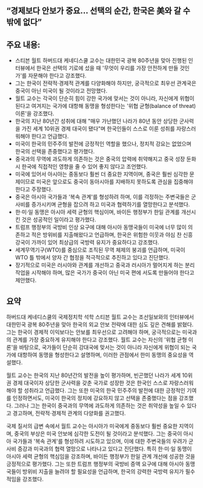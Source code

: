 ## “경제보다 안보가 중요… 선택의 순간, 한국은 美와 갈 수밖에 없다”

## 주요 내용:
*   스티븐 월트 하버드대 케네디스쿨 교수는 대한민국 광복 80주년을 맞아 진행된 인터뷰에서 한국은 선택의 기로에 섰을 때 '무엇이 우리를 가장 안전하게 만들 것인가'를 자문해야 한다고 강조했다.
*   그는 한국이 전략적·경제적 관계를 다양화해야 하지만, 궁극적으로 최우선 관계국은 중국이 아닌 미국이 될 것이라고 전망했다.
*   월트 교수는 각국이 단순히 힘이 강한 국가에 맞서는 것이 아니라, 자신에게 위협이 된다고 여겨지는 국가에 대항해 동맹을 형성한다는 '위협 균형(balance of threat) 이론'을 강조했다.
*   한국의 지난 80년간 성취에 대해 "매우 가난했던 나라가 80년 동안 상당한 군사력을 가진 세계 10위권 경제 대국이 됐다"며 한국인들이 스스로 이룬 성취를 자랑스러워해야 한다고 언급했다.
*   미국이 한국의 민주주의 발전에 긍정적인 역할을 했으나, 정치적 강요는 없었으며 한국의 선택을 존중했다고 평가했다.
*   중국과의 무역에 과도하게 의존하는 것은 중국의 압력에 취약해지고 중국 성장 둔화 시 한국에 직접적인 영향을 줄 수 있어 좋지 않다고 조언했다.
*   미국에 있어서 아시아는 중동보다 훨씬 더 중요한 지역이며, 중국은 훨씬 심각한 문제이므로 미국은 앞으로도 중국이 동아시아를 지배하지 못하도록 관심을 집중해야 한다고 주장했다.
*   중국은 아시아 국가들과 '복속 관계'를 형성하려 하며, 이를 걱정하는 주변국들은 군사비를 증가시키며 균형을 잡으려 하고 미국과 협력하기를 열망한다고 분석했다.
*   한·미·일 동맹은 아시아 세력 균형의 핵심이며, 바이든 행정부가 한일 관계를 개선시킨 것은 성공적인 일이라고 평가했다.
*   트럼프 행정부의 국방비 인상 요구에 대해 아시아 동맹국들이 미국에 너무 많이 의존하고 적은 방위비를 지출해왔다고 언급하며, 한국은 위험한 이웃과 야심 찬 신흥 강국이 가까이 있어 최상급의 국방력 유지가 중요하다고 강조했다.
*   세계무역기구(WTO)를 중심으로 조직된 무역 체제의 붕괴를 언급하며, 미국이 WTO 틀 밖에서 양자 간 협정을 적극적으로 추진하고 있다고 진단했다.
*   장기적으로 미국은 러시아와 관계를 개선하고 중국과 러시아가 멀어지게 하는 분리 작업을 시작해야 하며, 많은 국가가 중국이 아닌 미국 편에 서도록 만들어야 한다고 제안했다.

## 요약
하버드대 케네디스쿨의 국제정치학 석학 스티븐 월트 교수는 조선일보와의 인터뷰에서 대한민국 광복 80주년을 맞아 한국의 외교 안보 전략에 대한 심도 깊은 견해를 밝혔다. 그는 한국이 경제적 이익보다는 안보를 최우선으로 고려해야 하며, 궁극적으로는 미국과의 관계를 가장 중요하게 유지해야 한다고 강조했다. 월트 교수는 자신의 '위협 균형 이론'을 바탕으로, 국가들이 단순히 강대국에 맞서는 것이 아니라 자신에게 위협이 되는 국가에 대항하여 동맹을 형성한다고 설명하며, 이러한 관점에서 한미 동맹의 중요성을 역설했다.

월트 교수는 한국의 지난 80년간의 발전을 높이 평가하며, 빈곤했던 나라가 세계 10위권 경제 대국이자 상당한 군사력을 갖춘 국가로 성장한 것은 한국인 스스로 자랑스러워해야 할 성취라고 언급했다. 그는 또한 미국의 한국 민주주의 발전에 대한 긍정적인 기여를 인정하면서도, 미국이 한국의 정치에 강요하지 않고 선택을 존중했다는 점을 강조했다. 그러나 그는 한국이 중국과의 무역에 과도하게 의존하는 것은 취약성을 높일 수 있다고 경고하며, 전략적·경제적 관계의 다양화를 권고했다.

국제 질서의 급변 속에서 월트 교수는 아시아가 미국에게 중동보다 훨씬 중요한 지역이며, 중국의 부상은 미국 안보에 심각한 도전이 될 것이라고 분석했다. 그는 중국이 아시아 국가들과 '복속 관계'를 형성하려 시도하고 있으며, 이에 대한 주변국들의 우려가 군사비 증강과 미국과의 협력 열망으로 나타나고 있다고 진단했다. 특히 한·미·일 동맹이 아시아 세력 균형의 핵심임을 강조하며, 바이든 행정부가 한일 관계 개선에 성공한 것을 긍정적으로 평가했다. 그는 또한 트럼프 행정부의 국방비 증액 요구에 대해 아시아 동맹국들이 방위비 지출을 늘려야 할 필요성을 언급하며, 한국의 강력한 국방력 유지가 필수적임을 강조했다.